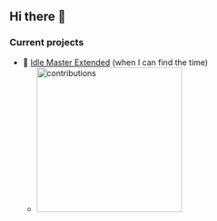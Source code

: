 ## Hi there 👋

### Current projects

- 🔭 [Idle Master Extended](https://github.com/JonasNilson/idle_master_extended) (when I can find the time)
    - <a href="https://github.com/JonasNilson/idle_master_extended/graphs/contributors"><img src="https://user-images.githubusercontent.com/5990550/199986020-9c3eda58-74ff-4327-b67a-41abf6222d33.png" alt="contributions" width="256"/></a>

<!--
**JonasNilson/JonasNilson** is a ✨ _special_ ✨ repository because its `README.md` (this file) appears on your GitHub profile.

Here are some ideas to get you started:

- 🌱 I’m currently learning ...
- 👯 I’m looking to collaborate on ...
- 🤔 I’m looking for help with ...
- 💬 Ask me about ...
- 📫 How to reach me: ...
- 😄 Pronouns: ...
- ⚡ Fun fact: ...
-->
